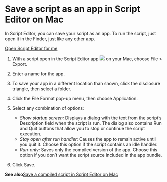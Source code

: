 # Save a script as an app in Script Editor on Mac

In Script Editor, you can save your script as an app. To run the script, just open it in the Finder, just like any other app.

[Open Script Editor for me](https://support.apple.com/guide/script-editor/save-a-script-as-an-app-scpedt1072/2.11/mac/x-help-action:/openApp?bundleId=com.apple.ScriptEditor2)

1. With a script open in the Script Editor app ![](https://help.apple.com/assets/67DB7E842551EA97CB00BED5/67DB7E8502C5F38AAF0D7DC6/en_US/2d1774dafc25e40f6f806216d54cdf01.png) on your Mac, choose File > Export.
2. Enter a name for the app.
3. To save your app in a different location than shown, click the disclosure triangle, then select a folder.
4. Click the File Format pop-up menu, then choose Application.
5. Select any combination of options:

   * *Show startup screen:* Displays a dialog with the text from the script’s Description field when the script is run. The dialog also contains Run and Quit buttons that allow you to stop or continue the script execution.
   * *Stay open after run handler:* Causes the app to remain active until you quit it. Choose this option if the script contains an idle handler.
   * *Run-only:* Saves only the compiled version of the app. Choose this option if you don’t want the script source included in the app bundle.
6. Click Save.

**See also**[Save a compiled script in Script Editor on Mac](https://support.apple.com/guide/script-editor/save-a-compiled-script-scpedt1071/2.11/mac/26)
